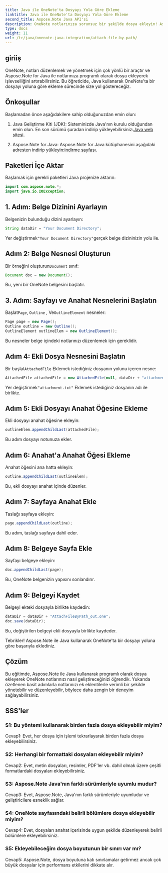```yaml
---
title: Java ile OneNote'ta Dosyayı Yola Göre Ekleme
linktitle: Java ile OneNote'ta Dosyayı Yola Göre Ekleme
second_title: Aspose.Note Java API'si
description: OneNote notlarınıza sorunsuz bir şekilde dosya ekleyin! Aspose.Note ile Java'da yola göre eklemeyi öğrenin. Kolay kılavuz ve kod dahildir! #OneNote #Java #Aspose
type: docs
weight: 11
url: /tr/java/onenote-java-integration/attach-file-by-path/
---
```

## giriiş

OneNote, notları düzenlemek ve yönetmek için çok yönlü bir araçtır ve Aspose.Note for Java ile notlarınıza programlı olarak dosya ekleyerek işlevselliğini artırabilirsiniz. Bu öğreticide, Java kullanarak OneNote'ta bir dosyayı yoluna göre ekleme sürecinde size yol göstereceğiz.

## Önkoşullar

Başlamadan önce aşağıdakilere sahip olduğunuzdan emin olun:

1.  Java Geliştirme Kiti (JDK): Sisteminizde Java'nın kurulu olduğundan emin olun. En son sürümü şuradan indirip yükleyebilirsiniz:[Java web sitesi](https://www.oracle.com/java/).
   
2.  Aspose.Note for Java: Aspose.Note for Java kütüphanesini aşağıdaki adresten indirip yükleyin:[indirme sayfası](https://releases.aspose.com/note/java/).

## Paketleri İçe Aktar

Başlamak için gerekli paketleri Java projenize aktarın:

```java
import com.aspose.note.*;
import java.io.IOException;
```

## 1. Adım: Belge Dizinini Ayarlayın

Belgenizin bulunduğu dizini ayarlayın:

```java
String dataDir = "Your Document Directory";
```

 Yer değiştirmek`"Your Document Directory"`gerçek belge dizininizin yolu ile.

## Adım 2: Belge Nesnesi Oluşturun

 Bir örneğini oluşturun`Document` sınıf:

```java
Document doc = new Document();
```

Bu, yeni bir OneNote belgesini başlatır.

## 3. Adım: Sayfayı ve Anahat Nesnelerini Başlatın

 Başlat`Page`, `Outline` , Ve`OutlineElement` nesneler:

```java
Page page = new Page();
Outline outline = new Outline();
OutlineElement outlineElem = new OutlineElement();
```

Bu nesneler belge içindeki notlarınızı düzenlemek için gereklidir.

## Adım 4: Ekli Dosya Nesnesini Başlatın

 Bir başlat`AttachedFile` Eklemek istediğiniz dosyanın yolunu içeren nesne:

```java
AttachedFile attachedFile = new AttachedFile(null, dataDir + "attachment.txt");
```

 Yer değiştirmek`"attachment.txt"` Eklemek istediğiniz dosyanın adı ile birlikte.

## Adım 5: Ekli Dosyayı Anahat Öğesine Ekleme

Ekli dosyayı anahat öğesine ekleyin:

```java
outlineElem.appendChildLast(attachedFile);
```

Bu adım dosyayı notunuza ekler.

## Adım 6: Anahat'a Anahat Öğesi Ekleme

Anahat öğesini ana hatta ekleyin:

```java
outline.appendChildLast(outlineElem);
```

Bu, ekli dosyayı anahat içinde düzenler.

## Adım 7: Sayfaya Anahat Ekle

Taslağı sayfaya ekleyin:

```java
page.appendChildLast(outline);
```

Bu adım, taslağı sayfaya dahil eder.

## Adım 8: Belgeye Sayfa Ekle

Sayfayı belgeye ekleyin:

```java
doc.appendChildLast(page);
```

Bu, OneNote belgenizin yapısını sonlandırır.

## Adım 9: Belgeyi Kaydet

Belgeyi ekteki dosyayla birlikte kaydedin:

```java
dataDir = dataDir + "AttachFileByPath_out.one";
doc.save(dataDir);
```

Bu, değiştirilen belgeyi ekli dosyayla birlikte kaydeder.

Tebrikler! Aspose.Note ile Java kullanarak OneNote'ta bir dosyayı yoluna göre başarıyla eklediniz.

## Çözüm

Bu eğitimde, Aspose.Note ile Java kullanarak programlı olarak dosya ekleyerek OneNote notlarınızı nasıl geliştireceğinizi öğrendik. Yukarıda özetlenen basit adımlarla notlarınızı ek eklentilerle verimli bir şekilde yönetebilir ve düzenleyebilir, böylece daha zengin bir deneyim sağlayabilirsiniz.

## SSS'ler

### S1: Bu yöntemi kullanarak birden fazla dosya ekleyebilir miyim?

Cevap1: Evet, her dosya için işlemi tekrarlayarak birden fazla dosya ekleyebilirsiniz.

### S2: Herhangi bir formattaki dosyaları ekleyebilir miyim?

Cevap2: Evet, metin dosyaları, resimler, PDF'ler vb. dahil olmak üzere çeşitli formatlardaki dosyaları ekleyebilirsiniz.

### S3: Aspose.Note Java'nın farklı sürümleriyle uyumlu mudur?

Cevap3: Evet, Aspose.Note, Java'nın farklı sürümleriyle uyumludur ve geliştiricilere esneklik sağlar.

### S4: OneNote sayfasındaki belirli bölümlere dosya ekleyebilir miyim?

Cevap4: Evet, dosyaları anahat içerisinde uygun şekilde düzenleyerek belirli bölümlere ekleyebilirsiniz.

### S5: Ekleyebileceğim dosya boyutunun bir sınırı var mı?

Cevap5: Aspose.Note, dosya boyutuna katı sınırlamalar getirmez ancak çok büyük dosyalar için performans etkilerini dikkate alır.